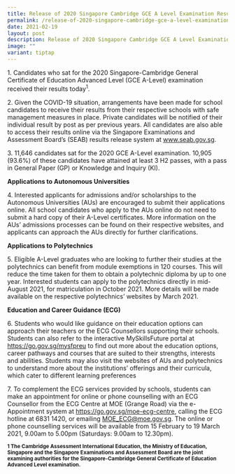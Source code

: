 ```yaml
---
title: Release of 2020 Singapore Cambridge GCE A Level Examination Results
permalink: /release-of-2020-singapore-cambridge-gce-a-level-examination-results/
date: 2021-02-19
layout: post
description: Release of 2020 Singapore Cambridge GCE A Level Examination Results
image: ""
variant: tiptap
---
```

<p>1. Candidates who sat for the 2020 Singapore-Cambridge General Certificate
of Education Advanced Level (GCE A-Level) examination received their results
today<sup>1</sup>.</p>
<p>2. Given the COVID-19 situation, arrangements have been made for school
candidates to receive their results from their respective schools with
safe management measures in place. Private candidates will be notified
of their individual result by post as per previous years. All candidates
are also able to access their results online via the Singapore Examinations
and Assessment Board’s (SEAB) results release system at <a href="https://www.seab.gov.sg/" rel="noopener noreferrer nofollow" target="_blank">www.seab.gov.sg</a>.</p>
<p>3. 11,646 candidates sat for the 2020 GCE A-Level examination. 10,905
(93.6%) of these candidates have attained at least 3 H2 passes, with a
pass in General Paper (GP) or Knowledge and Inquiry (KI).</p>
<p><strong>Applications to Autonomous Universities</strong>
</p>
<p>4. Interested applicants for admissions and/or scholarships to the Autonomous
Universities (AUs) are encouraged to submit their applications online.
All school candidates who apply to the AUs online do not need to submit
a hard copy of their A-Level certificates. More information on the AUs’
admissions processes can be found on their respective websites, and applicants
can approach the AUs directly for further clarifications.</p>
<p><strong>Applications to Polytechnics</strong>
</p>
<p>5. Eligible A-Level graduates who are looking to further their studies
at the polytechnics can benefit from module exemptions in 120 courses.
This will reduce the time taken for them to obtain a polytechnic diploma
by up to one year. Interested students can apply to the polytechnics directly
in mid-August 2021, for matriculation in October 2021. More details will
be made available on the respective polytechnics’ websites by March 2021.</p>
<p><strong>Education and Career Guidance (ECG)</strong>
</p>
<p>6. Students who would like guidance on their education options can approach
their teachers or the ECG Counsellors supporting their schools. Students
can also refer to the interactive MySkillsFuture portal at <a href="https://go.gov.sg/mysfpreu" rel="noopener noreferrer nofollow" target="_blank">https://go.gov.sg/mysfpreu</a> to
find out more about the education options, career pathways and courses
that are suited to their strengths, interests and abilities. Students may
also visit the websites of AUs and polytechnics to understand more about
the institutions’ offerings and their curricula, which cater to different
learning preferences</p>
<p>7. To complement the ECG services provided by schools, students can make
an appointment for online or phone counselling with an ECG Counsellor from
the ECG Centre at MOE (Grange Road) via the e-Appointment system at <a href="https://go.gov.sg/moe-ecg-centre" rel="noopener noreferrer nofollow" target="_blank">https://go.gov.sg/moe-ecg-centre</a>,
calling the ECG hotline at 6831 1420, or emailing <a href="mailto: MOE_ECG@moe.gov.sg" rel="noopener noreferrer nofollow" target="_blank">MOE_ECG@moe.gov.sg</a>. The online or
phone counselling services will be available from 15 February to 19 March
2021, 9.00am to 5.00pm (Saturdays: 9.00am to 12.30pm).</p>
<p><strong><sub>1 The Cambridge Assessment International Education, the Ministry of Education, Singapore and the Singapore Examinations and Assessment Board are the joint examining authorities for the Singapore-Cambridge General Certificate of Education Advanced Level examination.</sub></strong>
</p>
<p></p>